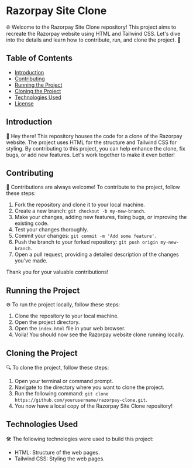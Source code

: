 # Razorpay Site Clone

🌐 Welcome to the Razorpay Site Clone repository! This project aims to recreate the Razorpay website using HTML and Tailwind CSS. Let's dive into the details and learn how to contribute, run, and clone the project. 🚀

## Table of Contents

- [Introduction](#introduction)
- [Contributing](#contributing)
- [Running the Project](#running-the-project)
- [Cloning the Project](#cloning-the-project)
- [Technologies Used](#technologies-used)
- [License](#license)

## Introduction

👋 Hey there! This repository houses the code for a clone of the Razorpay website. The project uses HTML for the structure and Tailwind CSS for styling. By contributing to this project, you can help enhance the clone, fix bugs, or add new features. Let's work together to make it even better!

## Contributing

🤝 Contributions are always welcome! To contribute to the project, follow these steps:

1. Fork the repository and clone it to your local machine.
2. Create a new branch: `git checkout -b my-new-branch`.
3. Make your changes, adding new features, fixing bugs, or improving the existing code.
4. Test your changes thoroughly.
5. Commit your changes: `git commit -m 'Add some feature'`.
6. Push the branch to your forked repository: `git push origin my-new-branch`.
7. Open a pull request, providing a detailed description of the changes you've made.

Thank you for your valuable contributions!

## Running the Project

⚙️ To run the project locally, follow these steps:

1. Clone the repository to your local machine.
2. Open the project directory.
3. Open the `index.html` file in your web browser.
4. Voila! You should now see the Razorpay website clone running locally.

## Cloning the Project

🔍 To clone the project, follow these steps:

1. Open your terminal or command prompt.
2. Navigate to the directory where you want to clone the project.
3. Run the following command: `git clone https://github.com/yourusername/razorpay-clone.git`.
4. You now have a local copy of the Razorpay Site Clone repository!

## Technologies Used

🛠️ The following technologies were used to build this project:

- HTML: Structure of the web pages.
- Tailwind CSS: Styling the web pages.
